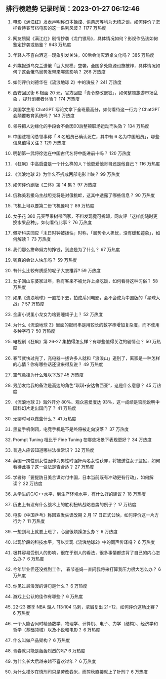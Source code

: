 
## 排行榜趋势 记录时间：2023-01-27 06:12:46
  
  1. 电影《满江红》发表声明称资本操控、偷票房等均为无稽之谈，如何评价？怎样看待春节档电影的这一系列风波？ 1177 万热度
    
  2. 网友质疑《满江红》剧情抄袭《龙门镖局》，具体情况如何？影视作品该如何鉴定抄袭或借鉴？ 943 万热度
    
  3. 年轻人不喜白酒这一现象引发关注，00后会消灭酒桌文化吗？ 385 万热度
    
  4. 外媒报道乌克兰遭俄「巨大规模」空袭，全国多处能源设施被炸，具体情况如何？这会俄乌局势发带来哪些影响？ 266 万热度
    
  5. 如何评价刘德华在《流浪地球 2》中的演技？ 241 万热度
    
  6. 西安回民街 6 根面 20 元，官方回应「责令整改退钱」，如何整顿旅游市场乱象 ，提升消费者体验？ 174 万热度
    
  7. 美国学生用 ChatGPT 写论文拿下全班最高分，如何看待这一行为？ChatGPT 会颠覆教育系统吗？ 143 万热度
    
  8. 领导把人边缘化的手段会不会因00后整顿职场运动而失效？ 134 万热度
    
  9. 中国驻福冈总领事称「 8 名船员已确认死亡，其中有 6 名为中国船员」，哪些信息值得关注？ 129 万热度
    
  10. 明朝第一武将徐达在中国古代名将中能进前十吗？ 120 万热度
    
  11. 《狂飙》中高启盛是一个什么样的人？他更爱他哥哥还是他自己？ 116 万热度
    
  12. 《流浪地球 2》为什么不拆成两部电影上映？ 99 万热度
    
  13. 如何评价剧版《三体》第 14 集？ 97 万热度
    
  14. 俄称美若援乌主战坦克将是对俄挑衅，这其中透露了哪些信息？ 90 万热度
    
  15. 飞机上可以要第二份飞机餐吗？ 89 万热度
    
  16. 女子花 380 元买苹果树带回家，不料发现竟可拆卸，网友评「这样能随时更换水果品种」，如何看待此事？ 76 万热度
    
  17. 佩斯科夫回应「末日时钟被拨快」时称，「局势令人担忧，没有缓和迹象」，如何解读？ 73 万热度
    
  18. 我们那么拼命努力的挣钱，到底是为了什么？ 67 万热度
    
  19. 钱真的会让人快乐吗？ 59 万热度
    
  20. 有什么比较有质感的呢子大衣推荐? 59 万热度
    
  21. 女子回山东婆家过年，称有客来不被允许上桌吃饭，如何看待这种习俗？ 58 万热度
    
  22. 如果《流浪地球》一直拍下去，拍成系列电影，会不会成为中国版的「星球大战」? 57 万热度
    
  23. 金庸小说里小龙女为啥要睡绳子上？ 52 万热度
    
  24. 为什么《流浪地球 2》里面的密码串是用较长的数字串增加复杂度，而不使用多种字符？ 50 万热度
    
  25. 电视剧《狂飙》第 26-27 集拍得怎么样？有哪些值得关注的剧情点？ 50 万热度
    
  26. 春节就快过完了，充电器一拔许多人就和「浪浪山」道别了，离家是一种怎样的心情？你有哪些话还没来得及说？ 49 万热度
    
  27. 空气悬挂为什么难以下放? 45 万热度
    
  28. 男朋友给我的备注是高达的角色“琪琪•安达鲁西亚”，这是什么意思？ 45 万热度
    
  29. 《流浪地球 2》海外开分 80%、观众喜爱度达 93%，这一成绩是否能说明中国科幻片走出国门了？ 41 万热度
    
  30. 无聊时可以做些什么？ 41 万热度
    
  31. 黑鲨手机倒闭，电竞手机是不是终将被走向没落？ 37 万热度
    
  32. Prompt Tuning 相比于 Fine Tuning 在哪些场景下表现更好？ 34 万热度
    
  33. 普通人应该知道哪些法律常识？ 32 万热度
    
  34. 英国一跨性别女性因作为男性时强奸两名女性获罪，将被送往女子监狱，如何看待此事？这一做法是否合适？ 27 万热度
    
  35. 学者称「要提防日美合谋对付中国，日本当前既有冲动更有行动」，如何解读？ 22 万热度
    
  36. 从学生的C/C++水平，到生产环境水平，有什么好的建议？ 18 万热度
    
  37. 历史上有没有什么战术上的胜利扭转战略态势的例子？ 17 万热度
    
  38. 电影《中国乒乓》称因宣发失误改期 2 月 17 日正式公映，如何评价这一片方行为？ 11 万热度
    
  39. 一想到马上就要上班了，心里很烦躁怎么办？ 6 万热度
    
  40. 以现阶段的科技水平，可以实现《流浪地球2》中的同声传译吗？ 6 万热度
    
  41. 极其容易受别人的影响，很在乎别人的看法，很多事情都违背了自己的内心怎么办？ 6 万热度
    
  42. 今年毕业但还没找到工作， 春节爸妈一直问我将来打算我压力很大怎么办？ 6 万热度
    
  43. 你见过最浪漫的诗句是什么？ 6 万热度
    
  44. 游戏上公认的佳作有哪些？ 6 万热度
    
  45. 22-23 赛季 NBA 湖人 113:104 马刺，浓眉复出 21+12，如何评价这场比赛？ 6 万热度
    
  46. 一个人能否同时精通数学、物理学、计算机、电子、力学（结构）、经济学和哲学（基础领域）以及小说和电影？ 6 万热度
    
  47. 什么叫做产品架构？ 6 万热度
    
  48. 青春就只能是轰轰烈烈的吗? 6 万热度
    
  49. 为什么长大后越来越不喜欢过年？ 6 万热度
    
  50. 为什么槿汐在慎刑司只是劳改舂米，而剪秋直接就上了针刑？ 6 万热度
    